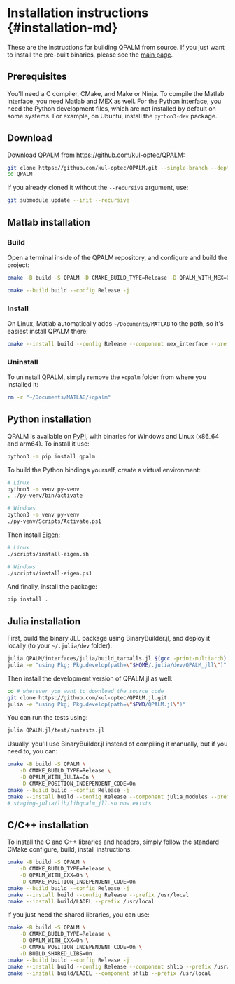 # Installation instructions {#installation-md}

These are the instructions for building QPALM from source. If you just want to
install the pre-built binaries, please see the [main page](index.html).

## Prerequisites

You'll need a C compiler, CMake, and Make or Ninja. 
To compile the Matlab interface, you need Matlab and MEX as well. For the Python
interface, you need the Python development files, which are not installed by
default on some systems. For example, on Ubuntu, install the `python3-dev`
package.

## Download

Download QPALM from <https://github.com/kul-optec/QPALM>:

```sh
git clone https://github.com/kul-optec/QPALM.git --single-branch --depth 1 --recursive
cd QPALM
```
If you already cloned it without the `--recursive` argument, use:
```sh
git submodule update --init --recursive
```

## Matlab installation

### Build

Open a terminal inside of the QPALM repository, and configure and build the 
project:

```sh
cmake -B build -S QPALM -D CMAKE_BUILD_TYPE=Release -D QPALM_WITH_MEX=On -D CMAKE_POSITION_INDEPENDENT_CODE=On
```
```sh
cmake --build build --config Release -j
```

### Install

On Linux, Matlab automatically adds `~/Documents/MATLAB` to the path, so it's easiest install QPALM there:

```sh
cmake --install build --config Release --component mex_interface --prefix ~/Documents/MATLAB
```

### Uninstall

To uninstall QPALM, simply remove the `+qpalm` folder from where you installed it:

```sh
rm -r "~/Documents/MATLAB/+qpalm"
```

## Python installation

QPALM is available on [PyPI](https://pypi.org/project/qpalm/), with binaries
for Windows and Linux (x86_64 and arm64). To install it use:
```sh
python3 -m pip install qpalm
```

To build the Python bindings yourself, create a virtual environment:
```sh
# Linux
python3 -m venv py-venv
. ./py-venv/bin/activate
```
```sh
# Windows
python3 -m venv py-venv
./py-venv/Scripts/Activate.ps1
```
Then install [Eigen](https://eigen.tuxfamily.org):
```sh
# Linux
./scripts/install-eigen.sh
```
```sh
# Windows
./scripts/install-eigen.ps1
```
And finally, install the package:
```sh
pip install .
```

## Julia installation

First, build the binary JLL package using BinaryBuilder.jl, and deploy it 
locally (to your `~/.julia/dev` folder):
```sh
julia QPALM/interfaces/julia/build_tarballs.jl $(gcc -print-multiarch) --deploy=local
julia -e "using Pkg; Pkg.develop(path=\"$HOME/.julia/dev/QPALM_jll\")"
```

Then install the development version of QPALM.jl as well:
```sh
cd # wherever you want to download the source code
git clone https://github.com/kul-optec/QPALM.jl.git
julia -e "using Pkg; Pkg.develop(path=\"$PWD/QPALM.jl\")"
```

You can run the tests using:
```sh
julia QPALM.jl/test/runtests.jl
```

Usually, you'll use BinaryBuilder.jl instead of compiling it manually, but if
you need to, you can:
```sh
cmake -B build -S QPALM \
    -D CMAKE_BUILD_TYPE=Release \
    -D QPALM_WITH_JULIA=On \
    -D CMAKE_POSITION_INDEPENDENT_CODE=On
cmake --build build --config Release -j
cmake --install build --config Release --component julia_modules --prefix $PWD/staging-julia
# staging-julia/lib/libqpalm_jll.so now exists
```

## C/C++ installation

To install the C and C++ libraries and headers, simply follow the standard 
CMake configure, build, install instructions:

```sh
cmake -B build -S QPALM \
    -D CMAKE_BUILD_TYPE=Release \
    -D QPALM_WITH_CXX=On \
    -D CMAKE_POSITION_INDEPENDENT_CODE=On
cmake --build build --config Release -j
cmake --install build --config Release --prefix /usr/local
cmake --install build/LADEL --prefix /usr/local
```

If you just need the shared libraries, you can use:
```sh
cmake -B build -S QPALM \
    -D CMAKE_BUILD_TYPE=Release \
    -D QPALM_WITH_CXX=On \
    -D CMAKE_POSITION_INDEPENDENT_CODE=On \
    -D BUILD_SHARED_LIBS=On
cmake --build build --config Release -j
cmake --install build --config Release --component shlib --prefix /usr/local
cmake --install build/LADEL --component shlib --prefix /usr/local
```